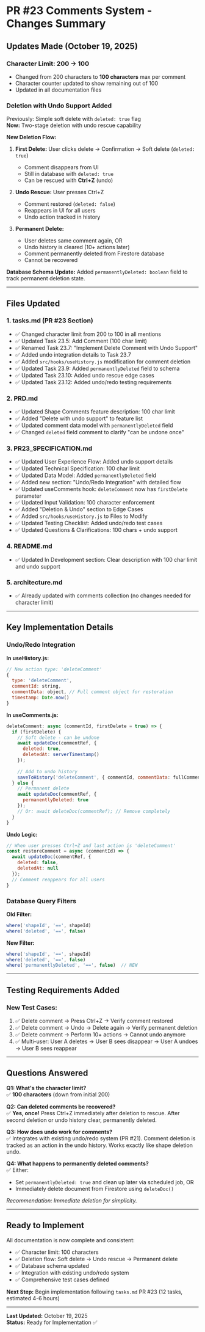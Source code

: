# PR #23 Comments System - Changes Summary

## Updates Made (October 19, 2025)

### Character Limit: 200 → 100
- Changed from 200 characters to **100 characters** max per comment
- Character counter updated to show remaining out of 100
- Updated in all documentation files

### Deletion with Undo Support Added
Previously: Simple soft delete with `deleted: true` flag  
**Now:** Two-stage deletion with undo rescue capability

**New Deletion Flow:**
1. **First Delete:** User clicks delete → Confirmation → Soft delete (`deleted: true`)
   - Comment disappears from UI
   - Still in database with `deleted: true`
   - Can be rescued with **Ctrl+Z** (undo)
   
2. **Undo Rescue:** User presses Ctrl+Z
   - Comment restored (`deleted: false`)
   - Reappears in UI for all users
   - Undo action tracked in history
   
3. **Permanent Delete:** 
   - User deletes same comment again, OR
   - Undo history is cleared (10+ actions later)
   - Comment permanently deleted from Firestore database
   - Cannot be recovered

**Database Schema Update:**
Added `permanentlyDeleted: boolean` field to track permanent deletion state.

---

## Files Updated

### 1. tasks.md (PR #23 Section)
- ✅ Changed character limit from 200 to 100 in all mentions
- ✅ Updated Task 23.5: Add Comment (100 char limit)
- ✅ Renamed Task 23.7: "Implement Delete Comment with Undo Support"
- ✅ Added undo integration details to Task 23.7
- ✅ Added `src/hooks/useHistory.js` modification for comment deletion
- ✅ Updated Task 23.9: Added `permanentlyDeleted` field to schema
- ✅ Updated Task 23.10: Added undo rescue edge cases
- ✅ Updated Task 23.12: Added undo/redo testing requirements

### 2. PRD.md
- ✅ Updated Shape Comments feature description: 100 char limit
- ✅ Added "Delete with undo support" to feature list
- ✅ Updated comment data model with `permanentlyDeleted` field
- ✅ Changed `deleted` field comment to clarify "can be undone once"

### 3. PR23_SPECIFICATION.md
- ✅ Updated User Experience Flow: Added undo support details
- ✅ Updated Technical Specification: 100 char limit
- ✅ Updated Data Model: Added `permanentlyDeleted` field
- ✅ Added new section: "Undo/Redo Integration" with detailed flow
- ✅ Updated useComments hook: `deleteComment` now has `firstDelete` parameter
- ✅ Updated Input Validation: 100 character enforcement
- ✅ Added "Deletion & Undo" section to Edge Cases
- ✅ Added `src/hooks/useHistory.js` to Files to Modify
- ✅ Updated Testing Checklist: Added undo/redo test cases
- ✅ Updated Questions & Clarifications: 100 chars + undo support

### 4. README.md
- ✅ Updated In Development section: Clear description with 100 char limit and undo support

### 5. architecture.md
- ✅ Already updated with comments collection (no changes needed for character limit)

---

## Key Implementation Details

### Undo/Redo Integration

**In useHistory.js:**
```javascript
// New action type: 'deleteComment'
{
  type: 'deleteComment',
  commentId: string,
  commentData: object, // Full comment object for restoration
  timestamp: Date.now()
}
```

**In useComments.js:**
```javascript
deleteComment: async (commentId, firstDelete = true) => {
  if (firstDelete) {
    // Soft delete - can be undone
    await updateDoc(commentRef, {
      deleted: true,
      deletedAt: serverTimestamp()
    });
    
    // Add to undo history
    saveToHistory('deleteComment', { commentId, commentData: fullComment });
  } else {
    // Permanent delete
    await updateDoc(commentRef, {
      permanentlyDeleted: true
    });
    // Or: await deleteDoc(commentRef); // Remove completely
  }
}
```

**Undo Logic:**
```javascript
// When user presses Ctrl+Z and last action is 'deleteComment'
const restoreComment = async (commentId) => {
  await updateDoc(commentRef, {
    deleted: false,
    deletedAt: null
  });
  // Comment reappears for all users
}
```

### Database Query Filters

**Old Filter:**
```javascript
where('shapeId', '==', shapeId)
where('deleted', '==', false)
```

**New Filter:**
```javascript
where('shapeId', '==', shapeId)
where('deleted', '==', false)
where('permanentlyDeleted', '==', false)  // NEW
```

---

## Testing Requirements Added

### New Test Cases:
1. ✅ Delete comment → Press Ctrl+Z → Verify comment restored
2. ✅ Delete comment → Undo → Delete again → Verify permanent deletion
3. ✅ Delete comment → Perform 10+ actions → Cannot undo anymore
4. ✅ Multi-user: User A deletes → User B sees disappear → User A undoes → User B sees reappear

---

## Questions Answered

**Q1: What's the character limit?**  
✅ **100 characters** (down from initial 200)

**Q2: Can deleted comments be recovered?**  
✅ **Yes, once!** Press Ctrl+Z immediately after deletion to rescue. After second deletion or undo history clear, permanently deleted.

**Q3: How does undo work for comments?**  
✅ Integrates with existing undo/redo system (PR #21). Comment deletion is tracked as an action in the undo history. Works exactly like shape deletion undo.

**Q4: What happens to permanently deleted comments?**  
✅ Either:
- Set `permanentlyDeleted: true` and clean up later via scheduled job, OR
- Immediately delete document from Firestore using `deleteDoc()`

*Recommendation: Immediate deletion for simplicity.*

---

## Ready to Implement

All documentation is now complete and consistent:
- ✅ Character limit: 100 characters
- ✅ Deletion flow: Soft delete → Undo rescue → Permanent delete
- ✅ Database schema updated
- ✅ Integration with existing undo/redo system
- ✅ Comprehensive test cases defined

**Next Step:** Begin implementation following `tasks.md` PR #23 (12 tasks, estimated 4-6 hours)

---

**Last Updated:** October 19, 2025  
**Status:** Ready for Implementation ✅

